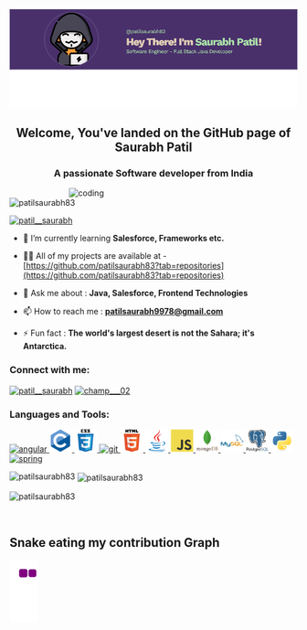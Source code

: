 ![logo](https://github.com/patilsaurabh83/patilsaurabh83/blob/main/Github%20Banner.png)
<h2 align="center">Welcome, You've landed on the GitHub page of Saurabh Patil</h2>
<h3 align="center">A passionate Software developer from India</h3>

<img align ="right" alt = "coding" width=400 src = "https://user-images.githubusercontent.com/55389276/140866485-8fb1c876-9a8f-4d6a-98dc-08c4981eaf70.gif">

<p align="left"> <img src="https://komarev.com/ghpvc/?username=patilsaurabh83&label=Profile%20views&color=0e75b6&style=flat" alt="patilsaurabh83" /> </p>

<p align="left"> <a href="https://twitter.com/patil__saurabh" target="blank"><img src="https://img.shields.io/twitter/follow/patil__saurabh?logo=twitter&style=for-the-badge" alt="patil__saurabh" /></a> </p>

- 🌱 I’m currently learning **Salesforce, Frameworks etc.**

- 👨‍💻 All of my projects are available at - [https://github.com/patilsaurabh83?tab=repositories](https://github.com/patilsaurabh83?tab=repositories)

- 💬 Ask me about : **Java, Salesforce, Frontend Technologies**

- 📫 How to reach me : **patilsaurabh9978@gmail.com**

- ⚡ Fun fact : **The world's largest desert is not the Sahara; it's Antarctica.**

<h3 align="left">Connect with me:</h3>
<p align="left">
<a href="https://twitter.com/patil__saurabh" target="blank"><img align="center" src="https://raw.githubusercontent.com/rahuldkjain/github-profile-readme-generator/master/src/images/icons/Social/twitter.svg" alt="patil__saurabh" height="30" width="40" /></a>
<a href="https://instagram.com/champ____02" target="blank"><img align="center" src="https://raw.githubusercontent.com/rahuldkjain/github-profile-readme-generator/master/src/images/icons/Social/instagram.svg" alt="champ___02" height="30" width="40" /></a>
</p>

<h3 align="left">Languages and Tools:</h3>
<p align="left"> <a href="https://angular.io" target="_blank" rel="noreferrer"> <img src="https://angular.io/assets/images/logos/angular/angular.svg" alt="angular" width="40" height="40"/> </a> <a href="https://www.cprogramming.com/" target="_blank" rel="noreferrer"> <img src="https://raw.githubusercontent.com/devicons/devicon/master/icons/c/c-original.svg" alt="c" width="40" height="40"/> </a> <a href="https://www.w3schools.com/css/" target="_blank" rel="noreferrer"> <img src="https://raw.githubusercontent.com/devicons/devicon/master/icons/css3/css3-original-wordmark.svg" alt="css3" width="40" height="40"/> </a> <a href="https://git-scm.com/" target="_blank" rel="noreferrer"> <img src="https://www.vectorlogo.zone/logos/git-scm/git-scm-icon.svg" alt="git" width="40" height="40"/> </a> <a href="https://www.w3.org/html/" target="_blank" rel="noreferrer"> <img src="https://raw.githubusercontent.com/devicons/devicon/master/icons/html5/html5-original-wordmark.svg" alt="html5" width="40" height="40"/> </a> <a href="https://www.java.com" target="_blank" rel="noreferrer"> <img src="https://raw.githubusercontent.com/devicons/devicon/master/icons/java/java-original.svg" alt="java" width="40" height="40"/> </a> <a href="https://developer.mozilla.org/en-US/docs/Web/JavaScript" target="_blank" rel="noreferrer"> <img src="https://raw.githubusercontent.com/devicons/devicon/master/icons/javascript/javascript-original.svg" alt="javascript" width="40" height="40"/> </a> <a href="https://www.mongodb.com/" target="_blank" rel="noreferrer"> <img src="https://raw.githubusercontent.com/devicons/devicon/master/icons/mongodb/mongodb-original-wordmark.svg" alt="mongodb" width="40" height="40"/> </a> <a href="https://www.mysql.com/" target="_blank" rel="noreferrer"> <img src="https://raw.githubusercontent.com/devicons/devicon/master/icons/mysql/mysql-original-wordmark.svg" alt="mysql" width="40" height="40"/> </a> <a href="https://www.postgresql.org" target="_blank" rel="noreferrer"> <img src="https://raw.githubusercontent.com/devicons/devicon/master/icons/postgresql/postgresql-original-wordmark.svg" alt="postgresql" width="40" height="40"/> </a> <a href="https://www.python.org" target="_blank" rel="noreferrer"> <img src="https://raw.githubusercontent.com/devicons/devicon/master/icons/python/python-original.svg" alt="python" width="40" height="40"/> </a> <a href="https://spring.io/" target="_blank" rel="noreferrer"> <img src="https://www.vectorlogo.zone/logos/springio/springio-icon.svg" alt="spring" width="40" height="40"/> </a> </p>

<p><img align="left" src="https://github-readme-stats.vercel.app/api/top-langs?username=patilsaurabh83&show_icons=true&locale=en&layout=compact" alt="patilsaurabh83" /></p>

<p>&nbsp;<img align="center" src="https://github-readme-stats.vercel.app/api?username=patilsaurabh83&show_icons=true&locale=en" alt="patilsaurabh83" /></p>

<p><img align="center" src="https://github-readme-streak-stats.herokuapp.com/?user=patilsaurabh83&" alt="patilsaurabh83" /></p>

<br clear="both">

## Snake eating my contribution Graph
![snake gif](https://github.com/patilsaurabh83/patilsaurabh83/blob/output/github-contribution-grid-snake.gif)

